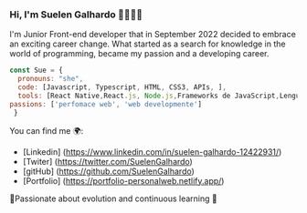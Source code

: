 
### Hi, I'm Suelen Galhardo  👋👩🏼‍💻

I'm Junior Front-end developer that in September 2022 decided to embrace an exciting career change. What started as a search for knowledge in the world of programming, became my passion and a developing career.

```js
const Sue = {
  pronouns: "she",
  code: [Javascript, Typescript, HTML, CSS3, APIs, ],
  tools: [React Native,React.js, Node.js,Frameworks de JavaScript,Lenguaje SASS,Bootstrap (Framework),Agile Methodologies,JSON ],
passions: ['perfomace web', 'web developmente']
 }
```
You can find me 🌍: 

- [Linkedin] (https://www.linkedin.com/in/suelen-galhardo-12422931/)
- [Twiter] (https://twitter.com/SuelenGalhardo)
- [gitHub] (https://github.com/SuelenGalhardo)
- [Portfolio] (https://portfolio-personalweb.netlify.app/)


🚀Passionate about evolution and continuous learning 🚀
